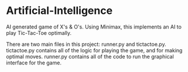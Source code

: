 # Artificial-Intelligence
AI generated game of X's & O's. Using Minimax, this implements an AI to play Tic-Tac-Toe optimally.

There are two main files in this project: runner.py and tictactoe.py. tictactoe.py contains all of the logic for playing the game, and for making optimal moves. runner.py contains all of the code to run the graphical interface for the game.
